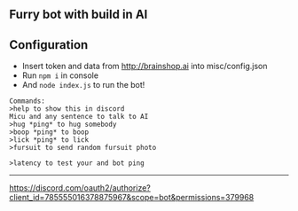 Furry bot with build in AI
-----------------------------------------------------------------
Configuration
-----------------------------------------------------------------
- Insert token and data from http://brainshop.ai into misc/config.json
- Run `npm i` in console
- And `node index.js` to run the bot!
~~~~~~~~~~~~~~~~~~~~~~~~~~~~~~~~~~~~~~~~~~~~~~~~~~~~~~~~~~~~~~~~~
Commands:
>help to show this in discord
Micu and any sentence to talk to AI
>hug *ping* to hug somebody
>boop *ping* to boop
>lick *ping* to lick
>fursuit to send random fursuit photo

>latency to test your and bot ping
~~~~~~~~~~~~~~~~~~~~~~~~~~~~~~~~~~~~~~~~~~~~~~~~~~~~~~~~~~~~~~~~~
-----------------------------------------------------------------
https://discord.com/oauth2/authorize?client_id=785555016378875967&scope=bot&permissions=379968

